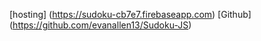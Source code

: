 [hosting] (https://sudoku-cb7e7.firebaseapp.com)
[Github] (https://github.com/evanallen13/Sudoku-JS)